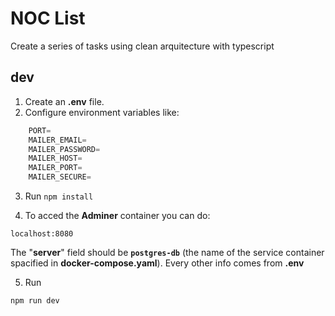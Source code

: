 # NOC List

Create a series of tasks using clean arquitecture with typescript

## dev

1. Create an **.env** file.
2. Configure environment variables like:

```Typescript
    PORT=
    MAILER_EMAIL=
    MAILER_PASSWORD=
    MAILER_HOST=
    MAILER_PORT=
    MAILER_SECURE=
```

3. Run `npm install`

4. To acced the **Adminer** container you can do:

```
localhost:8080
```

The "**server**" field should be **`postgres-db`** (the name of the service container spacified in **docker-compose.yaml**). Every other info comes from **.env**

5. Run

```bash
npm run dev
```
